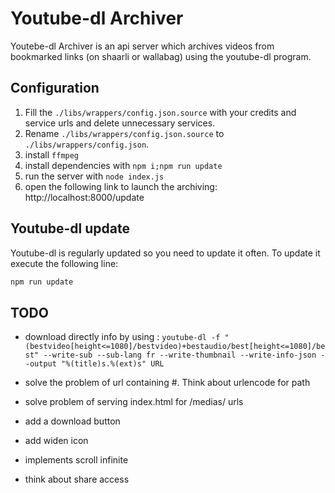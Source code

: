 # Youtube-dl Archiver

Youtebe-dl Archiver is an api server which archives videos from bookmarked links (on shaarli or wallabag) using the youtube-dl program.

## Configuration 

1. Fill the `./libs/wrappers/config.json.source` with your credits and service urls and delete unnecessary services.
2. Rename `./libs/wrappers/config.json.source` to `./libs/wrappers/config.json`.
5. install `ffmpeg`
4. install dependencies with `npm i;npm run update`
5. run the server with `node index.js`
6. open the following link to launch the archiving: http://localhost:8000/update

## Youtube-dl update

Youtube-dl is regularly updated so you need to update it often. To update it execute the following line:

```bash 
npm run update
```

## TODO

- download directly info by using : `youtube-dl -f "(bestvideo[height<=1080]/bestvideo)+bestaudio/best[height<=1080]/best" --write-sub --sub-lang fr --write-thumbnail --write-info-json --output "%(title)s.%(ext)s" URL`

- solve the problem of url containing #. Think about urlencode for path 
- solve problem of serving index.html for /medias/ urls
- add a download button 
- add widen icon 
- implements scroll infinite
- think about share access
